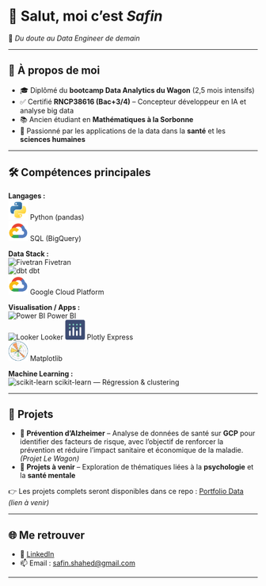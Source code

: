 # 👋 Salut, moi c’est *Safin*  

🎯 *Du doute au Data Engineer de demain*  

---

## 🚀 À propos de moi
- 🎓 Diplômé du **bootcamp Data Analytics du Wagon** (2,5 mois intensifs)  
- ✅ Certifié **RNCP38616 (Bac+3/4)** – Concepteur développeur en IA et analyse big data  
- 📚 Ancien étudiant en **Mathématiques à la Sorbonne**   
- 🧠 Passionné par les applications de la data dans la **santé** et les **sciences humaines**  

---

## 🛠️ Compétences principales

**Langages :**  
<img src="https://raw.githubusercontent.com/devicons/devicon/master/icons/python/python-original.svg" alt="Python" width="40" height="40"/> Python (pandas)  
<img src="https://raw.githubusercontent.com/devicons/devicon/master/icons/googlecloud/googlecloud-original.svg" alt="BigQuery / GCP" width="40" height="40"/> SQL (BigQuery)  

**Data Stack :**  
<img src="https://www.vectorlogo.zone/logos/fivetran/fivetran-icon.svg" alt="Fivetran" width="40" height="40"/> Fivetran  
<img src="https://raw.githubusercontent.com/gilbarbara/logos/main/logos/dbt.svg" alt="dbt" width="40" height="40"/> dbt  
<img src="https://raw.githubusercontent.com/devicons/devicon/master/icons/googlecloud/googlecloud-original.svg" alt="GCP" width="40" height="40"/> Google Cloud Platform  

**Visualisation / Apps :**  
<img src="https://www.vectorlogo.zone/logos/microsoft_powerbi/microsoft_powerbi-icon.svg" alt="Power BI" width="40" height="40"/> Power BI  
<img src="https://raw.githubusercontent.com/gilbarbara/logos/main/logos/looker.svg" alt="Looker" width="40" height="40"/> Looker 
<img src="https://raw.githubusercontent.com/devicons/devicon/master/icons/plotly/plotly-original.svg" alt="Plotly" width="40" height="40"/> Plotly Express  
<img src="https://raw.githubusercontent.com/devicons/devicon/master/icons/matplotlib/matplotlib-original.svg" alt="Matplotlib" width="40" height="40"/> Matplotlib  

**Machine Learning :**  
<img src="https://scikit-learn.org/stable/_static/scikit-learn-logo-small.png" alt="scikit-learn" width="40" height="40"/> scikit-learn — Régression & clustering  

---

## 📂 Projets
- 🧬 **Prévention d’Alzheimer** – Analyse de données de santé sur **GCP** pour identifier des facteurs de risque, avec l’objectif de renforcer la prévention et réduire l’impact sanitaire et économique de la maladie. *(Projet Le Wagon)*  
- 🔮 **Projets à venir** – Exploration de thématiques liées à la **psychologie** et la **santé mentale**  

👉 Les projets complets seront disponibles dans ce repo : [Portfolio Data](#) *(lien à venir)*  

---

## 🌐 Me retrouver
- 💼 [LinkedIn](https://www.linkedin.com/in/safin-shahed-6b3549111/)  
- 📫 Email : [safin.shahed@gmail.com](mailto:safin.shahed@gmail.com)  

---
